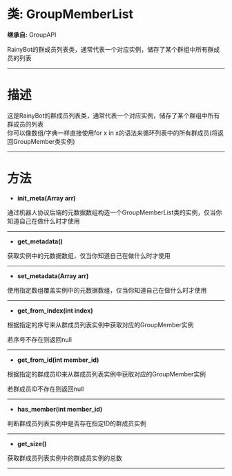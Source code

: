 # 类: GroupMemberList  
  
**继承自:** GroupAPI  
  
RainyBot的群成员列表类，通常代表一个对应实例，储存了某个群组中所有群成员的列表  
  
---  
  
# 描述  
  
这是RainyBot的群成员列表类，通常代表一个对应实例，储存了某个群组中所有群成员的列表   
你可以像数组/字典一样直接使用for x in x的语法来循环列表中的所有群成员(将返回GroupMember类实例)  
  
---  
  
# 方法 
  
- **init_meta(Array arr)**  
  
通过机器人协议后端的元数据数组构造一个GroupMemberList类的实例，仅当你知道自己在做什么时才使用  
  
---  
  
- **get_metadata()**  
  
获取实例中的元数据数组，仅当你知道自己在做什么时才使用  
  
---  
  
- **set_metadata(Array arr)**  
  
使用指定数组覆盖实例中的元数据数组，仅当你知道自己在做什么时才使用  
  
---  
  
- **get_from_index(int index)**  
  
根据指定的序号来从群成员列表实例中获取对应的GroupMember实例   
  
若序号不存在则返回null  
  
---  
  
- **get_from_id(int member_id)**  
  
根据指定的群成员ID来从群成员列表实例中获取对应的GroupMember实例   
  
若群成员ID不存在则返回null  
  
---  
  
- **has_member(int member_id)**  
  
判断群成员列表实例中是否存在指定ID的群成员实例  
  
---  
  
- **get_size()**  
  
获取群成员列表实例中的群成员实例的总数  
  
---  
  

